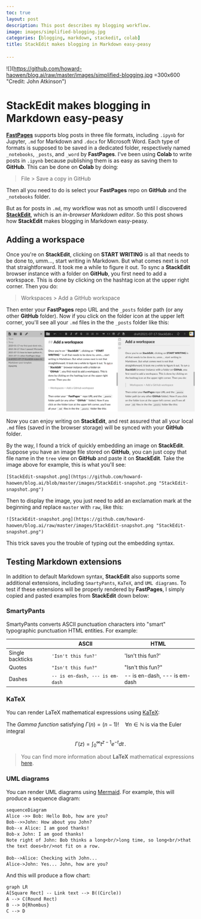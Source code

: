 ```yaml
---
toc: true
layout: post
description: This post describes my blogging workflow.
image: images/simplified-blogging.jpg
categories: [blogging, markdown, stackedit, colab]
title: StackEdit makes blogging in Markdown easy-peasy

---
```


![](https://github.com/howard-haowen/blog.ai/raw/master/images/simplified-blogging.jpg =300x600 "Credit: John Atkinson")

# StackEdit makes blogging in Markdown easy-peasy

[**FastPages**](https://github.com/fastai/fastpages) supports blog posts in three file formats, including `.ipynb` for Jupyter, `.md` for Markdown and `.docx` for Microsoft Word. Each type of formats is supposed to be saved in a dedicated folder, respectively named `_notebooks`, `_posts`, and `_word` by **FastPages**. I've been using **Colab** to write posts in `.ipynb` because publishing them is as easy as saving them to **GitHub**. This can be done on **Colab** by doing:

> File >  Save a copy in GitHub

Then all you need to do is select your **FastPages** repo on **GitHub** and the `_notebooks` folder. 

But as for posts in `.md`, my workflow was not as smooth until I discovered [**StackEdit**](https://stackedit.io), which is an *in-browser Markdown editor*.  So this post shows how **StackEdit** makes blogging in Markdown easy-peasy.


## Adding a workspace

Once you're on **StackEdit**, clicking on **START WRITING** is all that needs to be done to, umm..., start writing in Markdown. But what comes next is not that straightforward. It took me a while to figure it out. To sync a **StackEdit** browser instance with a folder on **GitHub**, you first need to add a workspace. This is done by clicking on the hashtag icon at the upper right corner. Then you do:

> Workspaces > Add a GitHub workspace 

Then enter your **FastPages** repo URL and the `_posts` folder path (or any other **GitHub** folder). Now if you click on the folder icon at the upper left corner, you'll see all your `.md` files in the the `_posts` folder like this:

![StackEdit-snapshot.png](https://github.com/howard-haowen/blog.ai/raw/master/images/StackEdit-snapshot.png "StackEdit-snapshot.png")

Now you can enjoy writing on **StackEdit**, and rest assured that all your local `.md` files (saved in the browser storage) will be synced with your **GitHub** folder.  

By the way, I found a trick of quickly embedding an image on **StackEdit**. Suppose you have an image file stored on **GitHub**, you can just copy that file name in the `tree` view on **GitHub** and paste it on **StackEdit**. Take the image above for example, this is what you'll see: 

`[StackEdit-snapshot.png](https://github.com/howard-haowen/blog.ai/blob/master/images/StackEdit-snapshot.png "StackEdit-snapshot.png")`

Then to display the image, you just need to add an exclamation mark at the beginning and replace `master` with `raw`, like this:

`![StackEdit-snapshot.png](https://github.com/howard-haowen/blog.ai/raw/master/images/StackEdit-snapshot.png "StackEdit-snapshot.png")`

This trick saves you the trouble of typing out the embedding syntax. 

## Testing Markdown extensions

In addition to default Markdown syntax, **StackEdit** also supports some additional extensions, including `SmartyPants`,  `KaTeX`, and `UML diagrams`. To test if these extensions will be properly rendered by **FastPages**, I simply copied and pasted examples from **StackEdit** down below:

### SmartyPants

SmartyPants converts ASCII punctuation characters into "smart" typographic punctuation HTML entities. For example:

|                |ASCII                          |HTML                         |
|----------------|-------------------------------|-----------------------------|
|Single backticks|`'Isn't this fun?'`            |'Isn't this fun?'            |
|Quotes          |`"Isn't this fun?"`            |"Isn't this fun?"            |
|Dashes          |`-- is en-dash, --- is em-dash`|-- is en-dash, --- is em-dash|


### KaTeX

You can render LaTeX mathematical expressions using [KaTeX](https://khan.github.io/KaTeX/):

The *Gamma function* satisfying $\Gamma(n) = (n-1)!\quad\forall n\in\mathbb N$ is via the Euler integral

$$
\Gamma(z) = \int_0^\infty t^{z-1}e^{-t}dt\,.
$$

> You can find more information about **LaTeX** mathematical expressions [here](http://meta.math.stackexchange.com/questions/5020/mathjax-basic-tutorial-and-quick-reference).


### UML diagrams

You can render UML diagrams using [Mermaid](https://mermaidjs.github.io/). For example, this will produce a sequence diagram:

```mermaid
sequenceDiagram
Alice ->> Bob: Hello Bob, how are you?
Bob-->>John: How about you John?
Bob--x Alice: I am good thanks!
Bob-x John: I am good thanks!
Note right of John: Bob thinks a long<br/>long time, so long<br/>that the text does<br/>not fit on a row.

Bob-->Alice: Checking with John...
Alice->John: Yes... John, how are you?
```

And this will produce a flow chart:

```mermaid
graph LR
A[Square Rect] -- Link text --> B((Circle))
A --> C(Round Rect)
B --> D{Rhombus}
C --> D
```



<!--stackedit_data:
eyJwcm9wZXJ0aWVzIjoidGl0bGU6IFN0YWNrRWRpdC10ZW1wbG
F0ZVxuZGF0ZTogMjAyMS0wNy0wMTdcbiIsImhpc3RvcnkiOlsy
MDMyMjQzNTQwLC0xNTY2NDI2MDY0LC0xNTEwMzkyODA2XX0=
-->